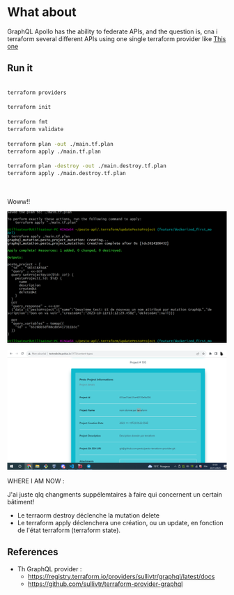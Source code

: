 # What about

GraphQL Apollo has the ability to federate APIs, and the question is, cna i terraform several different APIs using one single terraform provider like [This one](https://registry.terraform.io/providers/sullivtr/graphql/latest/docs)

## Run it

```bash

terraform providers

terraform init

terraform fmt
terraform validate

terraform plan -out ./main.tf.plan
terraform apply ./main.tf.plan

terraform plan -destroy -out ./main.destroy.tf.plan
terraform apply ./main.destroy.tf.plan




```

Woww!!

![teraform output](../docs/images/first_pesto_project_i_terraformed_woooowwwww2.PNG)

![wow its really createddd](../docs/images/first_pesto_project_i_terraformed_woooowwwww1.PNG)

WHERE I AM NOW : 

J'ai juste qlq changments suppélemtaires à faire qui concernent un certain bâtiment!

* Le terraorm destroy déclenche la mutation delete
* Le terraform apply déclenchera une création, ou un update, en fonction de l'état terraform (terraform state).



## References

* Th GraphQL provider :
  * https://registry.terraform.io/providers/sullivtr/graphql/latest/docs
  * https://github.com/sullivtr/terraform-provider-graphql